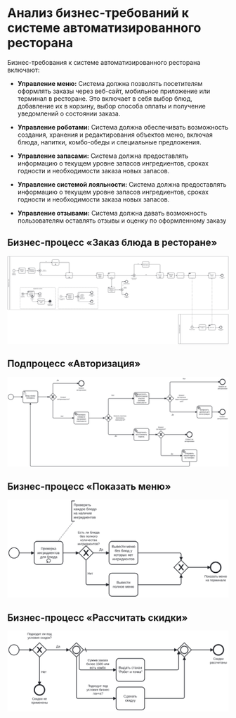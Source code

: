 # Анализ бизнес-требований к системе автоматизированного ресторана

Бизнес-требования к системе автоматизированного ресторана включают:

- **Управление меню:** 
   Система должна позволять посетителям оформлять заказы через веб-сайт, мобильное приложение или терминал в ресторане. Это включает в себя выбор блюд, добавление их в корзину, выбор способа оплаты и получение уведомлений о состоянии заказа.

- **Управление роботами:** 
   Система должна обеспечивать возможность создания, хранения и редактирования объектов меню, включая блюда, напитки, комбо-обеды и специальные предложения. 

- **Управление запасами:** 
   Система должна предоставлять информацию о текущем уровне запасов ингредиентов, сроках годности и необходимости заказа новых запасов. 

- **Управление системой лояльности:** 
   Система должна предоставлять информацию о текущем уровне запасов ингредиентов, сроках годности и необходимости заказа новых запасов. 

- **Управление отзывами:** 
   Система должна давать возможность пользователям оставлять отзывы и оценку по оформленному заказу

## Бизнес-процесс «Заказ блюда в ресторане»

 ![BPMN диаграмма](diagrams/include/BPMN-1.svg)

## Подпроцесс «Авторизация»

 ![BPMN диаграмма](diagrams/include/BPMN-2.svg)

 ## Бизнес-процесс «Показать меню»

 ![BPMN диаграмма](diagrams/include/BPMN-3.svg)

 ## Бизнес-процесс «Рассчитать скидки»

 ![BPMN диаграмма](diagrams/include/BPMN-4.svg)

